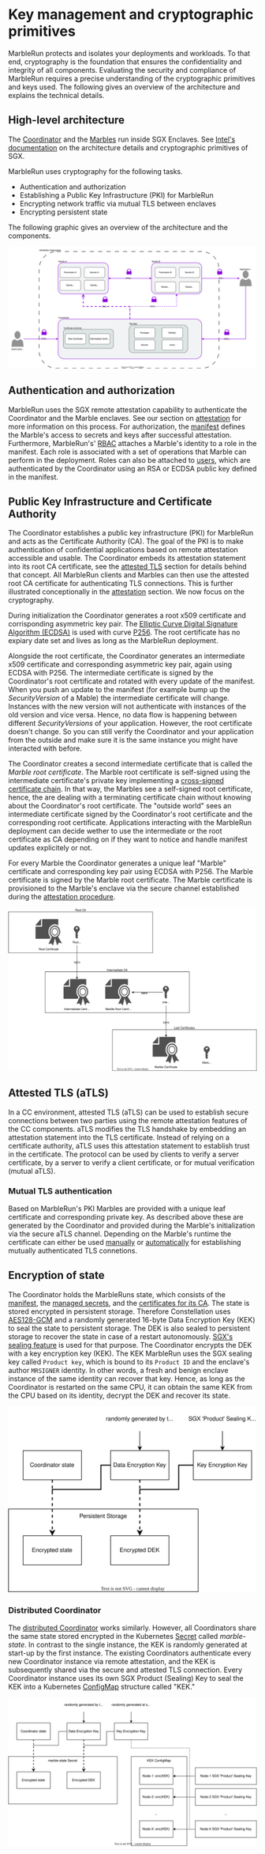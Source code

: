 # Key management and cryptographic primitives

MarbleRun protects and isolates your deployments and workloads. To that end, cryptography is the foundation that ensures the confidentiality and integrity of all components.
Evaluating the security and compliance of MarbleRun requires a precise understanding of the cryptographic primitives and keys used.
The following gives an overview of the architecture and explains the technical details.

## High-level architecture

The [Coordinator](coordinator.md) and the [Marbles](marbles.md) run inside SGX Enclaves. See [Intel's documentation](https://www.intel.com/content/www/us/en/developer/tools/software-guard-extensions/overview.html) on the architecture details and cryptographic primitives of SGX.

MarbleRun uses cryptography for the following tasks.

* Authentication and authorization
* Establishing a Public Key Infrastructure (PKI) for MarbleRun
* Encrypting network traffic via mutual TLS between enclaves
* Encrypting persistent state

The following graphic gives an overview of the architecture and the components.

![Security architecture](../_media/security_architecture.svg)

## Authentication and authorization

MarbleRun uses the SGX remote attestation capability to authenticate the Coordinator and the Marble enclaves. See our section on [attestation](../features/attestation.md) for more information on this process.
For authorization, the [manifest](../features/manifest.md) defines the Marble's access to secrets and keys after successful attestation.
Furthermore, MarbleRun's' [RBAC](../workflows/define-manifest.md#roles) attaches a Marble's identity to a role in the manifest.
Each role is associated with a set of operations that Marble can perform in the deployment.
Roles can also be attached to [users](../workflows/define-manifest.md#users), which are authenticated by the Coordinator using an RSA or ECDSA public key defined in the manifest.

## Public Key Infrastructure and Certificate Authority

The Coordinator establishes a public key infrastructure (PKI) for MarbleRun and acts as the Certificate Authority (CA).
The goal of the PKI is to make authentication of confidential applications based on remote attestation accessible and usable.
The Coordinator embeds its attestation statement into its root CA certificate, see the [attested TLS](#attested-tls-atls) section for details behind that concept.
All MarbleRun clients and Marbles can then use the attested root CA certificate for authenticating TLS connections.
This is further illustrated conceptionally in the [attestation](../features/attestation.md) section. We now focus on the cryptography.

During initialization the Coordinator generates a root x509 certificate and corrisponding asymmetric key pair.
The [Elliptic Curve Digital Signature Algorithm (ECDSA)](https://www.secg.org/sec1-v2.pdf#page=49) is used with curve [P256](https://nvlpubs.nist.gov/nistpubs/FIPS/NIST.FIPS.186-4.pdf#page=111).
The root certificate has no expiary date set and lives as long as the MarbleRun deployment.

Alongside the root certificate, the Coordinator generates an intermediate x509 certificate and corresponding asymmetric key pair, again using ECDSA with P256.
The intermediate certificate is signed by the Coordinator's root certificate and rotated with every update of the manifest.
When you push an update to the manifest (for example bump up the *SecurityVersion* of a Mable) the intermediate certificate will change.
Instances with the new version will not authenticate with instances of the old version and vice versa.
Hence, no data flow is happening between different *SecurityVersions* of your application.
However, the root certificate doesn't change. So you can still verify the Coordinator and your application from the outside and make sure it is the same instance you might have interacted with before.

The Coordinator creates a second intermediate certificate that is called the *Marble root certificate*.
The Marble root certificate is self-signed using the intermediate certificate's private key implementing a  [cross-signed certificate chain](https://www.ssltrust.com.au/blog/understanding-certificate-cross-signing).
In that way, the Marbles see a self-signed root certificate, hence, the are dealing with a terminating certificate chain without knowing about the Coordinator's root certificate.
The "outside world" sees an intermediate certificate signed by the Coordinator's root certificate and the corresponding root certificate.
Applications interacting with the MarbleRun deployment can decide wether to use the intermediate or the root certificate as CA depending on if they want to notice and handle manifest updates explicitely or not.

For every Marble the Coordinator generates a unique leaf "Marble" certificate and corresponding key pair using ECDSA with P256.
The Marble certificate is signed by the Marble root certificate.
The Marble certificate is provisioned to the Marble's enclave via the secure channel established during the [attestation procedure](../features/attestation.md).

![Security architecture](../_media/cert-chain.svg)


## Attested TLS (aTLS)

In a CC environment, attested TLS (aTLS) can be used to establish secure connections between two parties using the remote attestation features of the CC components.
aTLS modifies the TLS handshake by embedding an attestation statement into the TLS certificate. Instead of relying on a certificate authority, aTLS uses this attestation statement to establish trust in the certificate.
The protocol can be used by clients to verify a server certificate, by a server to verify a client certificate, or for mutual verification (mutual aTLS).

### Mutual TLS authentication

Based on MarbleRun's PKI Marbles are provided with a unique leaf certificate and corresponding private key.
As described above these are generated by the Coordinator and provided during the Marble's initialization via the secure aTLS channel.
Depending on the Marble's runtime the certificate can either be used [manually](../workflows/add-service.md#make-your-service-use-the-provided-tls-credentials) or [automatically]((../features/transparent-TLS.md)) for establishing mutually authenticated TLS connetions.

## Encryption of state

The Coordinator holds the MarbleRuns state, which consists of the [manifest](../features/manifest.md), the [managed secrets](../features/secrets-management.md), and the [certificates for its CA](../features/attestation.md).
The state is stored encrypted in persistent storage. Therefore Constellation uses [AES128-GCM](https://www.rfc-editor.org/rfc/rfc5116#section-5.1) and a randomly generated 16-byte Data Encryption Key (KEK) to seal the state to persistent storage.
The DEK is also sealed to persistent storage to recover the state in case of a restart autonomously.
[SGX's sealing feature](https://www.intel.com/content/www/us/en/developer/articles/technical/introduction-to-intel-sgx-sealing.html) is used for that purpose.
The Coordinator encrypts the DEK with a key encryption key (KEK).
The KEK MarbleRun uses the SGX sealing key called `Product key`, which is bound to its `Product ID` and the enclave's author `MRSIGNER` identity.
In other words, a fresh and benign enclave instance of the same identity can recover that key.
Hence, as long as the Coordinator is restarted on the same CPU, it can obtain the same KEK from the CPU based on its identity, decrypt the DEK and recover its state.


![Encrypted state single instance](../_media/enc-state-single.svg)


### Distributed Coordinator

The [distributed Coordinator](../features/) works similarly. However, all Coordinators share the same state stored encrypted in the Kubernetes [Secret](https://kubernetes.io/docs/concepts/configuration/secret/) called *marble-state*.
In contrast to the single instance, the KEK is randomly generated at start-up by the first instance.
The existing Coordinators authenticate every new Coordinator instance via remote attestation, and the KEK is subsequently shared via the secure and attested TLS connection.
Every Coordinator instance uses its own SGX Product (Sealing) Key to seal the KEK into a Kubernetes [ConfigMap](https://kubernetes.io/docs/concepts/configuration/configmap/) structure called "KEK."


![Encrypted state distributed](../_media/enc-state-distributed.svg)
